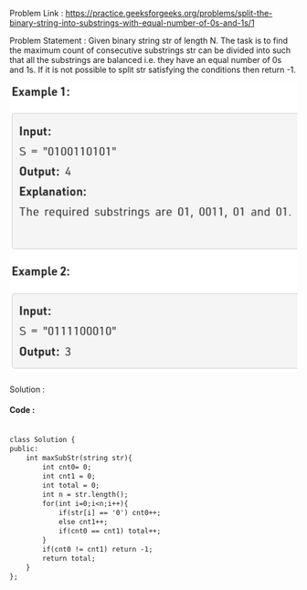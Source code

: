 Problem Link : https://practice.geeksforgeeks.org/problems/split-the-binary-string-into-substrings-with-equal-number-of-0s-and-1s/1

Problem Statement : Given binary string str of length N. The task is to find the maximum count of consecutive substrings str can be divided into such that all the substrings are balanced i.e. they have an equal number of 0s and 1s. If it is not possible to split str satisfying the conditions then return -1.

![](/images/07.PNG)

Solution : 

#### Code : 

```

class Solution {
public:
    int maxSubStr(string str){
        int cnt0= 0;
        int cnt1 = 0;
        int total = 0;
        int n = str.length();
        for(int i=0;i<n;i++){
            if(str[i] == '0') cnt0++;
            else cnt1++;
            if(cnt0 == cnt1) total++;
        }
        if(cnt0 != cnt1) return -1;
        return total;
    }
};



```